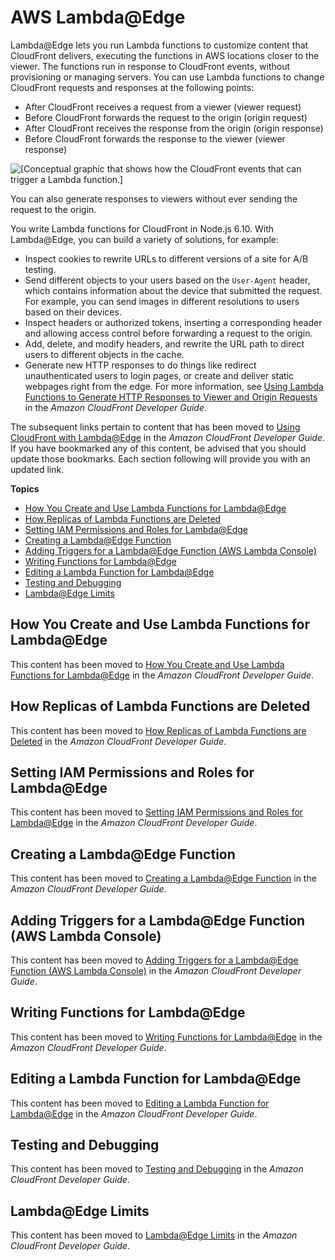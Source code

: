 # AWS Lambda@Edge<a name="lambda-edge"></a>

Lambda@Edge lets you run Lambda functions to customize content that CloudFront delivers, executing the functions in AWS locations closer to the viewer\. The functions run in response to CloudFront events, without provisioning or managing servers\. You can use Lambda functions to change CloudFront requests and responses at the following points:
+ After CloudFront receives a request from a viewer \(viewer request\)
+ Before CloudFront forwards the request to the origin \(origin request\)
+ After CloudFront receives the response from the origin \(origin response\)
+ Before CloudFront forwards the response to the viewer \(viewer response\)

![\[Conceptual graphic that shows how the CloudFront events that can trigger a Lambda function.\]](http://docs.aws.amazon.com/lambda/latest/dg/images/cloudfront-events-that-trigger-lambda-functions.png)

You can also generate responses to viewers without ever sending the request to the origin\.

You write Lambda functions for CloudFront in Node\.js 6\.10\. With Lambda@Edge, you can build a variety of solutions, for example:
+ Inspect cookies to rewrite URLs to different versions of a site for A/B testing\.
+ Send different objects to your users based on the `User-Agent` header, which contains information about the device that submitted the request\. For example, you can send images in different resolutions to users based on their devices\.
+ Inspect headers or authorized tokens, inserting a corresponding header and allowing access control before forwarding a request to the origin\.
+ Add, delete, and modify headers, and rewrite the URL path to direct users to different objects in the cache\.
+ Generate new HTTP responses to do things like redirect unauthenticated users to login pages, or create and deliver static webpages right from the edge\. For more information, see [Using Lambda Functions to Generate HTTP Responses to Viewer and Origin Requests](http://docs.aws.amazon.com/AmazonCloudFront/latest/DeveloperGuide/http-response-generation.html) in the *Amazon CloudFront Developer Guide*\.

The subsequent links pertain to content that has been moved to [Using CloudFront with Lambda@Edge](http://docs.aws.amazon.com/AmazonCloudFront/latest/DeveloperGuide/lambda-at-the-edge.html) in the *Amazon CloudFront Developer Guide*\. If you have bookmarked any of this content, be advised that you should update those bookmarks\. Each section following will provide you with an updated link\.

**Topics**
+ [How You Create and Use Lambda Functions for Lambda@Edge](#lambda-edge-how-it-works)
+ [How Replicas of Lambda Functions are Deleted](#lambda-edge-delete-replicas)
+ [Setting IAM Permissions and Roles for Lambda@Edge](#lambda-edge-permissions)
+ [Creating a Lambda@Edge Function](#lambda-edge-create-function)
+ [Adding Triggers for a Lambda@Edge Function \(AWS Lambda Console\)](#lambda-edge-add-triggers)
+ [Writing Functions for Lambda@Edge](#lambda-edge-authoring-functions)
+ [Editing a Lambda Function for Lambda@Edge](#lambda-edge-edit-function)
+ [Testing and Debugging](#lambda-edge-testing-debugging)
+ [Lambda@Edge Limits](#lambda-edge-limits)

## How You Create and Use Lambda Functions for Lambda@Edge<a name="lambda-edge-how-it-works"></a>

This content has been moved to [How You Create and Use Lambda Functions for Lambda@Edge](http://docs.aws.amazon.com/AmazonCloudFront/latest/DeveloperGuide/lambda-edge-how-it-works.html) in the *Amazon CloudFront Developer Guide*\. 

## How Replicas of Lambda Functions are Deleted<a name="lambda-edge-delete-replicas"></a>

This content has been moved to [How Replicas of Lambda Functions are Deleted](http://docs.aws.amazon.com/AmazonCloudFront/latest/DeveloperGuide/lambda-edge-delete-replicas.html) in the *Amazon CloudFront Developer Guide*\. 

## Setting IAM Permissions and Roles for Lambda@Edge<a name="lambda-edge-permissions"></a>

This content has been moved to [Setting IAM Permissions and Roles for Lambda@Edge](http://docs.aws.amazon.com/AmazonCloudFront/latest/DeveloperGuide/lambda-edge-permissions.html) in the *Amazon CloudFront Developer Guide*\. 

## Creating a Lambda@Edge Function<a name="lambda-edge-create-function"></a>

This content has been moved to [Creating a Lambda@Edge Function](http://docs.aws.amazon.com/AmazonCloudFront/latest/DeveloperGuide/lambda-edge-create-function.html) in the *Amazon CloudFront Developer Guide*\.

## Adding Triggers for a Lambda@Edge Function \(AWS Lambda Console\)<a name="lambda-edge-add-triggers"></a>

This content has been moved to [Adding Triggers for a Lambda@Edge Function \(AWS Lambda Console\)](http://docs.aws.amazon.com/AmazonCloudFront/latest/DeveloperGuide/lambda-edge-add-triggers.html) in the *Amazon CloudFront Developer Guide*\. 

## Writing Functions for Lambda@Edge<a name="lambda-edge-authoring-functions"></a>

This content has been moved to [Writing Functions for Lambda@Edge](http://docs.aws.amazon.com/AmazonCloudFront/latest/DeveloperGuide/lambda-edge-authoring-functions.html) in the *Amazon CloudFront Developer Guide*\. 

## Editing a Lambda Function for Lambda@Edge<a name="lambda-edge-edit-function"></a>

This content has been moved to [Editing a Lambda Function for Lambda@Edge](http://docs.aws.amazon.com/AmazonCloudFront/latest/DeveloperGuide/lambda-edge-edit-function.html) in the *Amazon CloudFront Developer Guide*\. 

## Testing and Debugging<a name="lambda-edge-testing-debugging"></a>

This content has been moved to [Testing and Debugging](http://docs.aws.amazon.com/AmazonCloudFront/latest/DeveloperGuide/lambda-edge-testing-debugging.html) in the *Amazon CloudFront Developer Guide*\. 

## Lambda@Edge Limits<a name="lambda-edge-limits"></a>

This content has been moved to [Lambda@Edge Limits](http://docs.aws.amazon.com/AmazonCloudFront/latest/DeveloperGuide/cloudfront-limits.html#limits-lambda-at-edge) in the *Amazon CloudFront Developer Guide*\. 